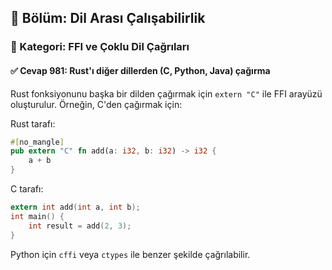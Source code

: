 ## 📘 Bölüm: Dil Arası Çalışabilirlik  
### 🔹 Kategori: FFI ve Çoklu Dil Çağrıları  
#### ✅ Cevap 981: Rust'ı diğer dillerden (C, Python, Java) çağırma

Rust fonksiyonunu başka bir dilden çağırmak için `extern "C"` ile FFI arayüzü oluşturulur. Örneğin, C'den çağırmak için:

Rust tarafı:
```rust
#[no_mangle]
pub extern "C" fn add(a: i32, b: i32) -> i32 {
    a + b
}
```

C tarafı:
```c
extern int add(int a, int b);
int main() {
    int result = add(2, 3);
}
```

Python için `cffi` veya `ctypes` ile benzer şekilde çağrılabilir.
